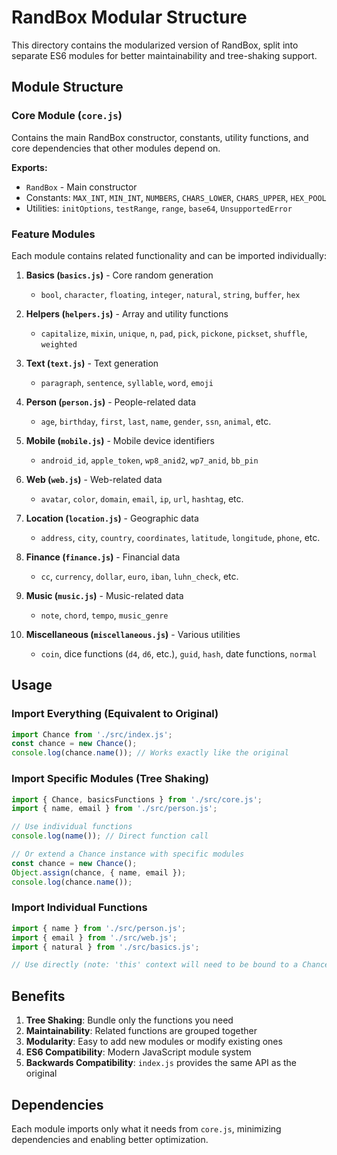 # RandBox Modular Structure

This directory contains the modularized version of RandBox, split into separate ES6 modules for better maintainability and tree-shaking support.

## Module Structure

### Core Module (`core.js`)
Contains the main RandBox constructor, constants, utility functions, and core dependencies that other modules depend on.

**Exports:**
- `RandBox` - Main constructor
- Constants: `MAX_INT`, `MIN_INT`, `NUMBERS`, `CHARS_LOWER`, `CHARS_UPPER`, `HEX_POOL`
- Utilities: `initOptions`, `testRange`, `range`, `base64`, `UnsupportedError`

### Feature Modules

Each module contains related functionality and can be imported individually:

1. **Basics (`basics.js`)** - Core random generation
   - `bool`, `character`, `floating`, `integer`, `natural`, `string`, `buffer`, `hex`

2. **Helpers (`helpers.js`)** - Array and utility functions
   - `capitalize`, `mixin`, `unique`, `n`, `pad`, `pick`, `pickone`, `pickset`, `shuffle`, `weighted`

3. **Text (`text.js`)** - Text generation
   - `paragraph`, `sentence`, `syllable`, `word`, `emoji`

4. **Person (`person.js`)** - People-related data
   - `age`, `birthday`, `first`, `last`, `name`, `gender`, `ssn`, `animal`, etc.

5. **Mobile (`mobile.js`)** - Mobile device identifiers
   - `android_id`, `apple_token`, `wp8_anid2`, `wp7_anid`, `bb_pin`

6. **Web (`web.js`)** - Web-related data
   - `avatar`, `color`, `domain`, `email`, `ip`, `url`, `hashtag`, etc.

7. **Location (`location.js`)** - Geographic data
   - `address`, `city`, `country`, `coordinates`, `latitude`, `longitude`, `phone`, etc.

8. **Finance (`finance.js`)** - Financial data
   - `cc`, `currency`, `dollar`, `euro`, `iban`, `luhn_check`, etc.

9. **Music (`music.js`)** - Music-related data
   - `note`, `chord`, `tempo`, `music_genre`

10. **Miscellaneous (`miscellaneous.js`)** - Various utilities
    - `coin`, dice functions (`d4`, `d6`, etc.), `guid`, `hash`, date functions, `normal`

## Usage

### Import Everything (Equivalent to Original)
```javascript
import Chance from './src/index.js';
const chance = new Chance();
console.log(chance.name()); // Works exactly like the original
```

### Import Specific Modules (Tree Shaking)
```javascript
import { Chance, basicsFunctions } from './src/core.js';
import { name, email } from './src/person.js';

// Use individual functions
console.log(name()); // Direct function call

// Or extend a Chance instance with specific modules
const chance = new Chance();
Object.assign(chance, { name, email });
console.log(chance.name());
```

### Import Individual Functions
```javascript
import { name } from './src/person.js';
import { email } from './src/web.js';
import { natural } from './src/basics.js';

// Use directly (note: 'this' context will need to be bound to a Chance instance)
```

## Benefits

1. **Tree Shaking**: Bundle only the functions you need
2. **Maintainability**: Related functions are grouped together
3. **Modularity**: Easy to add new modules or modify existing ones
4. **ES6 Compatibility**: Modern JavaScript module system
5. **Backwards Compatibility**: `index.js` provides the same API as the original

## Dependencies

Each module imports only what it needs from `core.js`, minimizing dependencies and enabling better optimization.